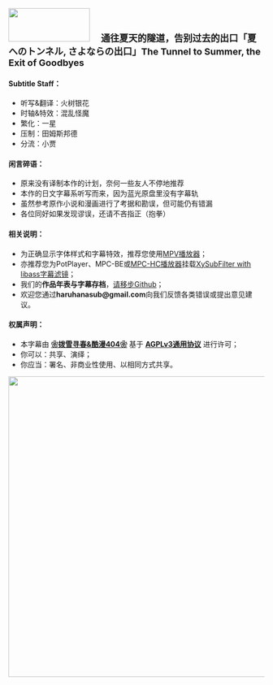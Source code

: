 <p text-align:center">
	<img src="https://s2.loli.net/2023/02/27/ADYdrCqoSFaXJUG.png" style="width:160px;height:66px">
	<strong><span style="font-size:18px">　通往夏天的隧道，告别过去的出口「夏へのトンネル, さよならの出口」The Tunnel to Summer, the Exit of Goodbyes</span></strong>
</p>
<h4>Subtitle Staff：</h4>
<ul>
	<li>听写&翻译：火树银花</li>
	<li>时轴&特效：混乱怪魔</li>
	<li>繁化：一星</li>
	<li>压制：田姆斯邦德</li>
	<li>分流：小贾</li>
</ul>
<h4>闲言碎语：</h4>
<ul>
	<li>原来没有译制本作的计划，奈何一些友人不停地推荐</li>
	<li>本作的日文字幕系听写而来，因为蓝光原盘里没有字幕轨</li>
	<li>虽然参考原作小说和漫画进行了考据和勘误，但可能仍有错漏</li>
	<li>各位同好如果发现谬误，还请不吝指正（抱拳）</li>
</ul>
<h4>相关说明：</h4>
<ul>
	<li>为正确显示字体样式和字幕特效，推荐您使用<a href="https://github.com/hooke007/MPV_lazy/releases" target="_blank">MPV播放器</a>；</li>
	<li>亦推荐您为PotPlayer、MPC-BE或<a href="https://github.com/clsid2/mpc-hc/releases" target="_blank">MPC-HC播放器</a>挂载<a href="https://github.com/Masaiki/xy-VSFilter/releases" target="_blank">XySubFilter with libass字幕滤镜</a>；</li>
	<li>我们的<b>作品年表与字幕存档</b>，<a href="https://github.com/HaruhanaSub/Haruhana-Fansub/blob/main/README.md" target="_blank">请移步Github</a>；</li>
	<li>欢迎您通过<b>haruhanasub@gmail.com</b>向我们反馈各类错误或提出意见建议。</li>
</ul>
<h4>权属声明：</h4>
<ul>
	<li>本字幕由 <b><a href="https://github.com/HaruhanaSub/Haruhana-Fansub/blob/main/README.md" target="_blank">❀拨雪寻春&酷漫404❀</a></b> 基于 <b><a href="https://www.gnu.org/licenses/agpl-3.0.html" target="_blank">AGPLv3通用协议</a></b> 进行许可；</li>
	<li>你可以：共享、演绎；</li>
	<li>你应当：署名、非商业性使用、以相同方式共享。</li>
</ul>
<img src="https://s2.loli.net/2023/05/27/k5r34OsJYynCHXT.webp" style="width:960px;height:592px">
